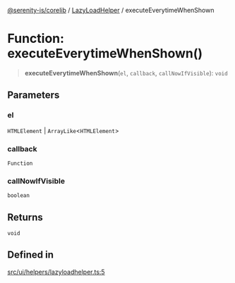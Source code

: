 [@serenity-is/corelib](../../../README.md) / [LazyLoadHelper](../README.md) / executeEverytimeWhenShown

# Function: executeEverytimeWhenShown()

> **executeEverytimeWhenShown**(`el`, `callback`, `callNowIfVisible`): `void`

## Parameters

### el

`HTMLElement` | `ArrayLike`\<`HTMLElement`\>

### callback

`Function`

### callNowIfVisible

`boolean`

## Returns

`void`

## Defined in

[src/ui/helpers/lazyloadhelper.ts:5](https://github.com/serenity-is/serenity/blob/master/packages/corelib/src/ui/helpers/lazyloadhelper.ts#L5)
